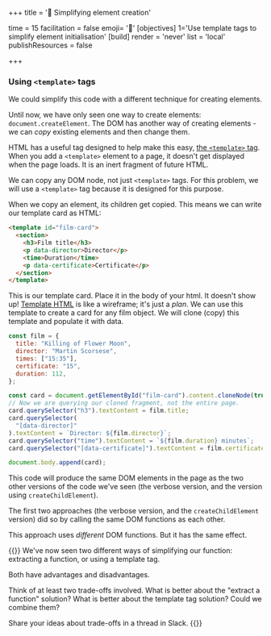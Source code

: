+++
title = '🍱 Simplifying element creation'

time = 15
facilitation = false
emoji= '🧩'
[objectives]
    1='Use template tags to simplify element initialisation'
[build]
  render = 'never'
  list = 'local'
  publishResources = false

+++

### Using `<template>` tags

We could simplify this code with a different technique for creating elements.

Until now, we have only seen one way to create elements: `document.createElement`. The DOM has another way of creating elements - we can _copy_ existing elements and then change them.

HTML has a useful tag designed to help make this easy, [the `<template>` tag](https://developer.mozilla.org/en-US/docs/Web/HTML/Element/template). When you add a `<template>` element to a page, it doesn't get displayed when the page loads. It is an inert fragment of future HTML.

We can copy any DOM node, not just `<template>` tags. For this problem, we will use a `<template>` tag because it is designed for this purpose.

When we copy an element, its children get copied. This means we can write our template card as HTML:

```html
<template id="film-card">
  <section>
    <h3>Film title</h3>
    <p data-director>Director</p>
    <time>Duration</time>
    <p data-certificate>Certificate</p>
  </section>
</template>
```

This is our template card. Place it in the body of your html. It doesn't show up! [Template HTML](https://developer.mozilla.org/en-US/docs/Web/HTML/Element/template) is like a wireframe; it's just a _plan_. We can use this template to create a card for any film object. We will clone (copy) this template and populate it with data.

```js
const film = {
  title: "Killing of Flower Moon",
  director: "Martin Scorsese",
  times: ["15:35"],
  certificate: "15",
  duration: 112,
};

const card = document.getElementById("film-card").content.cloneNode(true);
// Now we are querying our cloned fragment, not the entire page.
card.querySelector("h3").textContent = film.title;
card.querySelector(
  "[data-director]"
).textContent = `Director: ${film.director}`;
card.querySelector("time").textContent = `${film.duration} minutes`;
card.querySelector("[data-certificate]").textContent = film.certificate;

document.body.append(card);
```

This code will produce the same DOM elements in the page as the two other versions of the code we've seen (the verbose version, and the version using `createChildElement`).

The first two approaches (the verbose version, and the `createChildElement` version) did so by calling the same DOM functions as each other.

This approach uses _different_ DOM functions. But it has the same effect.

{{<note type="exercise" title="Exercise: Consider the trade-offs">}}
We've now seen two different ways of simplifying our function: extracting a function, or using a template tag.

Both have advantages and disadvantages.

Think of at least two trade-offs involved. What is better about the "extract a function" solution? What is better about the template tag solution? Could we combine them?

Share your ideas about trade-offs in a thread in Slack.
{{</note>}}
